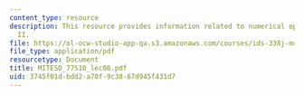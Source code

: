 ```yaml
---
content_type: resource
description: This resource provides information related to numerical optimization
  II.
file: https://ol-ocw-studio-app-qa.s3.amazonaws.com/courses/ids-338j-multidisciplinary-system-design-optimization-spring-2010/3745f01dbdd2a70f9c3867d945f431d7_MITESD_77S10_lec08.pdf
file_type: application/pdf
resourcetype: Document
title: MITESD_77S10_lec08.pdf
uid: 3745f01d-bdd2-a70f-9c38-67d945f431d7
---
```

